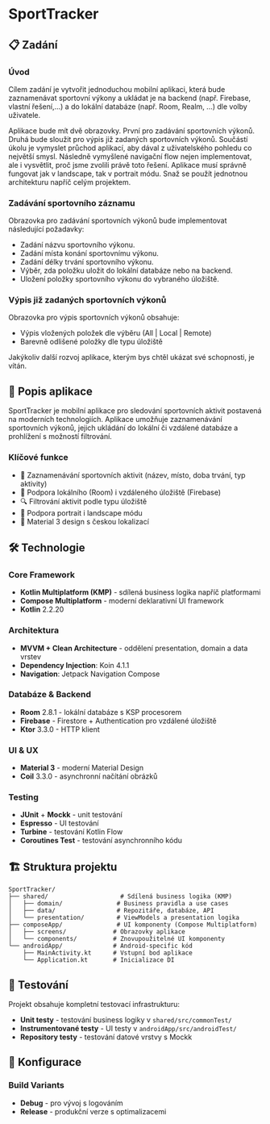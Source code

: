 # SportTracker

## 📋 Zadání

### Úvod
Cílem zadání je vytvořit jednoduchou mobilní aplikaci, která bude zaznamenávat
sportovní výkony a ukládat je na backend (např. Firebase, vlastní řešení,...) a do
lokální databáze (např. Room, Realm, ...) dle volby uživatele.

Aplikace bude mít dvě obrazovky. První pro zadávání sportovních výkonů. Druhá
bude sloužit pro výpis již zadaných sportovních výkonů. Součástí úkolu je vymyslet
průchod aplikací, aby dával z uživatelského pohledu co největší smysl. Následně
vymyšlené navigační flow nejen implementovat, ale i vysvětlit, proč jsme zvolili
právě toto řešení. Aplikace musí správně fungovat jak v landscape, tak v portrait
módu. Snaž se použít jednotnou architekturu napříč celým projektem.

### Zadávání sportovního záznamu
Obrazovka pro zadávání sportovních výkonů bude implementovat následující
požadavky:
- Zadání názvu sportovního výkonu.
- Zadání místa konání sportovnímu výkonu.
- Zadání délky trvání sportovního výkonu.
- Výběr, zda položku uložit do lokální databáze nebo na backend.
- Uložení položky sportovního výkonu do vybraného úložiště.

### Výpis již zadaných sportovních výkonů
Obrazovka pro výpis sportovních výkonů obsahuje:
- Výpis vložených položek dle výběru (All | Local | Remote)
- Barevně odlišené položky dle typu úložiště

Jakýkoliv další rozvoj aplikace, kterým bys chtěl ukázat své schopnosti, je vítán.

## 📱 Popis aplikace

SportTracker je mobilní aplikace pro sledování sportovních aktivit postavená na moderních technologiích. Aplikace umožňuje zaznamenávání sportovních výkonů, jejich ukládání do lokální či vzdálené databáze a prohlížení s možností filtrování.

### Klíčové funkce
- 📝 Zaznamenávání sportovních aktivit (název, místo, doba trvání, typ aktivity)
- 💾 Podpora lokálního (Room) i vzdáleného úložiště (Firebase)
- 🔍 Filtrování aktivit podle typu úložiště
- 📱 Podpora portrait i landscape módu
- 🎨 Material 3 design s českou lokalizací

## 🛠 Technologie

### Core Framework
- **Kotlin Multiplatform (KMP)** - sdílená business logika napříč platformami
- **Compose Multiplatform** - moderní deklarativní UI framework
- **Kotlin** 2.2.20

### Architektura
- **MVVM + Clean Architecture** - oddělení presentation, domain a data vrstev
- **Dependency Injection**: Koin 4.1.1
- **Navigation**: Jetpack Navigation Compose

### Databáze & Backend
- **Room** 2.8.1 - lokální databáze s KSP procesorem
- **Firebase** - Firestore + Authentication pro vzdálené úložiště
- **Ktor** 3.3.0 - HTTP klient

### UI & UX
- **Material 3** - moderní Material Design
- **Coil** 3.3.0 - asynchronní načítání obrázků

### Testing
- **JUnit** + **Mockk** - unit testování
- **Espresso** - UI testování
- **Turbine** - testování Kotlin Flow
- **Coroutines Test** - testování asynchronního kódu

## 🏗 Struktura projektu

```
SportTracker/
├── shared/                    # Sdílená business logika (KMP)
│   ├── domain/               # Business pravidla a use cases
│   ├── data/                 # Repozitáře, databáze, API
│   └── presentation/         # ViewModels a presentation logika
├── composeApp/               # UI komponenty (Compose Multiplatform)
│   ├── screens/             # Obrazovky aplikace
│   └── components/          # Znovupoužitelné UI komponenty
└── androidApp/              # Android-specific kód
    ├── MainActivity.kt      # Vstupní bod aplikace
    └── Application.kt       # Inicializace DI
```

## 🧪 Testování

Projekt obsahuje kompletní testovací infrastrukturu:

- **Unit testy** - testování business logiky v `shared/src/commonTest/`
- **Instrumentované testy** - UI testy v `androidApp/src/androidTest/`
- **Repository testy** - testování datové vrstvy s Mockk

## 🔧 Konfigurace

### Build Variants
- **Debug** - pro vývoj s logováním
- **Release** - produkční verze s optimalizacemi
